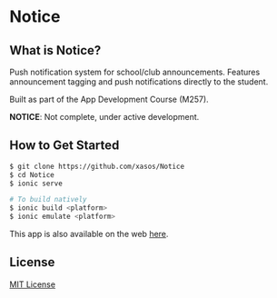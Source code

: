Notice
======

## What is Notice?

Push notification system for school/club announcements. Features announcement tagging and push notifications directly to the student.

Built as part of the App Development Course (M257).

**NOTICE**: Not complete, under active development.

## How to Get Started
```sh
$ git clone https://github.com/xasos/Notice
$ cd Notice
$ ionic serve

# To build natively
$ ionic build <platform>
$ ionic emulate <platform>
```

This app is also available on the web [here](https://notice.herokuapp.com/).

## License
[MIT License](LICENSE)
